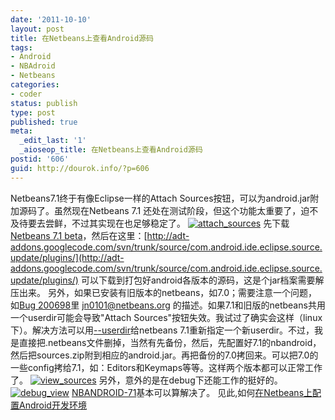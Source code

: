 ```yaml
---
date: '2011-10-10'
layout: post
title: 在Netbeans上查看Android源码
tags:
- Android
- NBAdroid
- Netbeans
categories:
- coder
status: publish
type: post
published: true
meta:
  _edit_last: '1'
  _aioseop_title: 在Netbeans上查看Android源码
postid: '606'
guid: http://dourok.info/?p=606
---
```

Netbeans7.1终于有像Eclipse一样的Attach
Sources按钮，可以为android.jar附加源码了。虽然现在Netbeans 7.1
还处在测试阶段，但这个功能太重要了，迫不及待要去尝鲜，不过其实现在也足够稳定了。
[![](http://dourok.info/wp-content/uploads/2010/05/attach_sources.png "attach_sources")](http://dourok.info/wp-content/uploads/2010/05/attach_sources.png)
先下载[Netbeans 7.1
beta](http://netbeans.org/community/releases/71/)，然后在这里：[http://adt-addons.googlecode.com/svn/trunk/source/com.android.ide.eclipse.source.update/plugins/](http://adt-addons.googlecode.com/svn/trunk/source/com.android.ide.eclipse.source.update/plugins/)
可以下载到打包好android各版本的源码，这是个jar档案需要解压出来。
另外，如果已安装有旧版本的netbeans，如7.0；需要注意一个问题，如[Bug
200698](http://netbeans.org/bugzilla/show_bug.cgi?id=200698)里
jn0101@netbeans.org
的描述。如果7.1和旧版的netbeans共用一个userdir可能会导致"Attach
Sources"按钮失效。我试过了确实会这样（linux下）。解决方法可以用[--userdir](http://wiki.netbeans.org/FaqAlternateUserdir)给netbeans
7.1重新指定一个新userdir。不过，我是直接把.netbeans文件删掉，当然有先备份，然后，先配置好7.1的nbandroid，然后把sources.zip附到相应的android.jar。再把备份的7.0拷回来。可以把7.0的一些config拷给7.1，如：Editors和Keymaps等等。这样两个版本都可以正常工作了。
[![](http://dourok.info/wp-content/uploads/2010/05/view_sources.png "view_sources")](http://dourok.info/wp-content/uploads/2010/05/view_sources.png)
另外，意外的是在debug下还能工作的挺好的。
[![](http://dourok.info/wp-content/uploads/2010/05/debug_view.png "debug_view")](http://dourok.info/wp-content/uploads/2010/05/debug_view.png)
[NBANDROID-71](http://kenai.com/jira/browse/NBANDROID-71)基本可以算解决了。
见此,如何[在Netbeans上配置Android开发环境](http://dourok.info/2010/05/%e5%9c%a8netbeans%e4%b8%8a%e9%85%8d%e7%bd%aeandroid%e5%bc%80%e5%8f%91%e7%8e%af%e5%a2%83/ "在Netbeans上配置Android开发环境")
